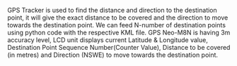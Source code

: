 GPS Tracker is used to find the distance and direction to the destination point, it will give the exact distance to be covered and the direction to move towards the destination point. We can feed N-number of destination points using python code with the respective KML file. GPS Neo-M8N is having 3m accuracy level, LCD unit displays current Latitude & Longitude value, Destination Point Sequence Number(Counter Value), Distance to be covered (in metres) and Direction (NSWE) to move towards the destination point.
